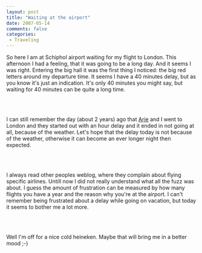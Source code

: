 ```yaml
---
layout: post
title: "Waiting at the airport"
date: 2007-05-14
comments: false
categories:
 - Traveling
---
```


<div class='post'>
<p>So here I am at Schiphol airport waiting for my flight to London. This afternoon I had a feeling, that it was going to be a long day. And it seems I was right. Entering the big hall it was the first thing I noticed: the big red letters around my departure time. It seems I have a 40 minutes delay, but as you know it's just an indication. It's only 40 minutes you might say, but waiting for 40 minutes can be quite a long time.</p><br/><br/><p>I can still remember the day (about 2 years) ago that <a href="http://blogs.hippo.nl/arje/" target="_blank">Arje</a> and I went to London and they started out with an hour delay and it ended in not going at all, because of the weather.  Let's hope that the delay today is not because of the weather, otherwise it can become an ever longer night then expected.<br/></p><br/><br/><p>I always read other peoples weblog, where they complain about flying specific airlines. Untill now I did not really understand what all the fuzz was about. I guess the amount of frustration can be measured by how many flights you have a year and the reason why you're at the airport. I can't remember being frustrated about a delay while going on vacation, but today it seems to bother me a lot more.</p><br/><br/><p>Well I'm off for a nice cold heineken. Maybe that will bring me in a better mood ;-)</p><br/><br/></div>
